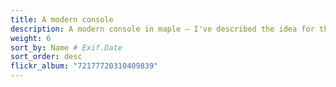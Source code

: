 ```yaml
---
title: A modern console
description: A modern console in maple — I've described the idea for this as a midcentury modern secretary style console table
weight: 6
sort_by: Name # Exif.Date
sort_order: desc
flickr_album: "72177720310409839"
---
```

